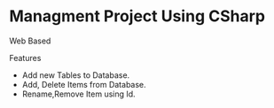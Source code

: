 # Managment Project Using CSharp

Web Based

Features
 - Add new Tables to Database.
 - Add, Delete Items from Database.
 - Rename,Remove Item using Id.
